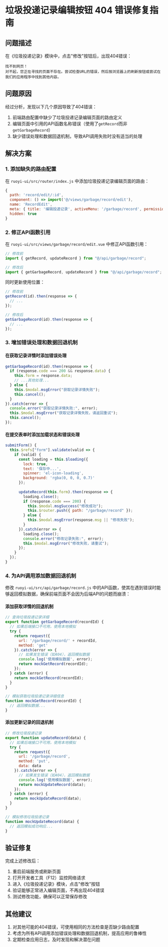 # 垃圾投递记录编辑按钮 404 错误修复指南

## 问题描述

在《垃圾投递记录》模块中，点击"修改"按钮后，出现404错误：

```
找不到网页！
对不起，您正在寻找的页面不存在。尝试检查URL的错误，然后按浏览器上的刷新按钮或尝试在我们的应用程序中找到其他内容。
```

## 问题原因

经过分析，发现以下几个原因导致了404错误：

1. 前端路由配置中缺少了垃圾投递记录编辑页面的路由定义
2. 编辑页面中引用的API函数名称错误（使用了`getRecord`而非`getGarbageRecord`）
3. 缺少错误处理和数据回退机制，导致API调用失败时没有适当的处理

## 解决方案

### 1. 添加缺失的路由配置

在 `ruoyi-ui/src/router/index.js` 中添加垃圾投递记录编辑页面的路由：

```javascript
{
  path: 'record/edit/:id',
  component: () => import('@/views/garbage/record/edit'),
  name: 'RecordEdit',
  meta: { title: '编辑投递记录', activeMenu: '/garbage/record', permissions: ['garbage:record:edit'] },
  hidden: true
}
```

### 2. 修正API函数引用

在 `ruoyi-ui/src/views/garbage/record/edit.vue` 中修正API函数引用：

```javascript
// 修改前
import { getRecord, updateRecord } from "@/api/garbage/record";

// 修改后
import { getGarbageRecord, updateRecord } from "@/api/garbage/record";
```

同时更新使用位置：

```javascript
// 修改前
getRecord(id).then(response => {
  // ...
});

// 修改后
getGarbageRecord(id).then(response => {
  // ...
});
```

### 3. 增加错误处理和数据回退机制

#### 在获取记录详情时添加错误处理

```javascript
getGarbageRecord(id).then(response => {
  if (response.code === 200 && response.data) {
    this.form = response.data;
    // ...其他处理...
  } else {
    this.$modal.msgError("获取记录详情失败");
    this.cancel();
  }
}).catch(error => {
  console.error("获取记录详情失败:", error);
  this.$modal.msgError("获取记录详情失败，请返回重试");
  this.cancel();
});
```

#### 在提交表单时添加加载状态和错误处理

```javascript
submitForm() {
  this.$refs["form"].validate(valid => {
    if (valid) {
      const loading = this.$loading({
        lock: true,
        text: '保存中...',
        spinner: 'el-icon-loading',
        background: 'rgba(0, 0, 0, 0.7)'
      });
      
      updateRecord(this.form).then(response => {
        loading.close();
        if (response.code === 200) {
          this.$modal.msgSuccess("修改成功");
          this.$router.push({ path: "/garbage/record" });
        } else {
          this.$modal.msgError(response.msg || "修改失败");
        }
      }).catch(error => {
        loading.close();
        console.error("修改记录失败:", error);
        this.$modal.msgError("修改失败，请重试");
      });
    }
  });
}
```

### 4. 为API调用添加数据回退机制

修改 `ruoyi-ui/src/api/garbage/record.js` 中的API函数，使其在遇到错误时能够返回模拟数据，确保前端页面不会因为后端API的问题而崩溃：

#### 添加获取详情的回退机制

```javascript
// 查询垃圾投递记录详细
export function getGarbageRecord(recordId) {
  // 如果后端接口不可用，使用本地模拟
  try {
    return request({
      url: '/garbage/record/' + recordId,
      method: 'get'
    }).catch(error => {
      // 如果发生错误（如404），返回模拟数据
      console.log('使用模拟数据', error);
      return mockGetRecord(recordId);
    });
  } catch (error) {
    return mockGetRecord(recordId);
  }
}

// 模拟获取垃圾投递记录详细信息
function mockGetRecord(recordId) {
  // 返回模拟数据...
}
```

#### 添加更新记录的回退机制

```javascript
// 修改垃圾投递记录
export function updateRecord(data) {
  // 如果后端接口不可用，使用本地模拟
  try {
    return request({
      url: '/garbage/record',
      method: 'put',
      data: data
    }).catch(error => {
      // 如果发生错误（如404），返回模拟数据
      console.log('使用模拟数据', error);
      return mockUpdateRecord(data);
    });
  } catch (error) {
    return mockUpdateRecord(data);
  }
}

// 模拟修改垃圾投递记录
function mockUpdateRecord(data) {
  // 返回模拟成功响应...
}
```

## 验证修复

完成上述修改后：

1. 重启前端服务或刷新页面
2. 打开开发者工具（F12）监控网络请求
3. 进入《垃圾投递记录》模块，点击"修改"按钮
4. 验证能够正常进入编辑页面，不再出现404错误
5. 测试修改功能，确保可以正常保存修改

## 其他建议

1. 对其他可能的404错误，可使用相同的方法检查是否缺少路由配置
2. 考虑为所有API调用添加错误处理和数据回退机制，提高应用的鲁棒性
3. 定期检查应用日志，及时发现和解决潜在问题 